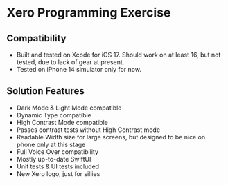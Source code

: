 #  Xero Programming Exercise

## Compatibility

- Built and tested on Xcode for iOS 17.  Should work on at least 16, but not tested, due to lack of gear at present.
- Tested on iPhone 14 simulator only for now.

## Solution Features

- Dark Mode & Light Mode compatible
- Dynamic Type compatible
- High Contrast Mode compatible
- Passes contrast tests without High Contrast mode
- Readable Width size for large screens, but designed to be nice on phone only at this stage
- Full Voice Over compatibility
- Mostly up-to-date SwiftUI
- Unit tests & UI tests included
- New Xero logo, just for sillies


